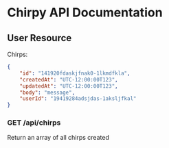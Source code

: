 # Chirpy API Documentation

## User Resource

Chirps:

```json
{
    "id": "141920fdaskjfnak0-1lkmdfkla",
    "createdAt": "UTC-12:00:00T123",
    "updatedAt": "UTC-12:00:00T123",
    "body": "message",
    "userId": "19419284adsjdas-1aksljfkal"
}
```

### GET /api/chirps

Return an array of all chirps created
